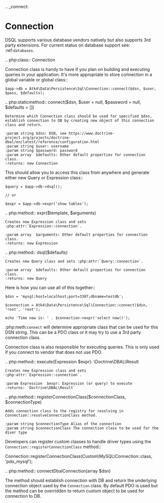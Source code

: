 .. _connect:

# Connection

DSQL supports various database vendors natively but also supports 3rd party
extensions.
For current status on database support see: :ref:`databases`.


.. php:class:: Connection

Connection class is handy to have if you plan on building and executing
queries in your application. It's more appropriate to store
connection in a global variable or global class::

    $app->db = Atk4\Data\Persistence\Sql\Connection::connect($dsn, $user, $pass, $defaults);


.. php:staticmethod:: connect($dsn, $user = null, $password = null, $defaults = [])

    Determine which Connection class should be used for specified $dsn,
    establish connection to DB by creating new object of this connection class and return.

    :param string $dsn: DSN, see https://www.doctrine-project.org/projects/doctrine-dbal/en/latest/reference/configuration.html
    :param string $user: username
    :param string $password: password
    :param array  $defaults: Other default properties for connection class.
    :returns: new Connection


This should allow you to access this class from anywhere and generate either
new Query or Expression class::

    $query = $app->db->dsql();

    // or

    $expr = $app->db->expr('show tables');


.. php:method:: expr($template, $arguments)

    Creates new Expression class and sets :php:attr:`Expression::connection`.

    :param array  $arguments: Other default properties for connection class.
    :returns: new Expression

.. php:method:: dsql($defaults)

    Creates new Query class and sets :php:attr:`Query::connection`.

    :param array  $defaults: Other default properties for connection class.
    :returns: new Query


Here is how you can use all of this together::

    $dsn = 'mysql:host=localhost;port=3307;dbname=testdb';

    $connection = Atk4\Data\Persistence\Sql\Connection::connect($dsn, 'root', 'root');

    echo 'Time now is: ' . $connection->expr('select now()');

:php:meth:`connect` will determine appropriate class that can be used for this
DSN string. This can be a PDO class or it may try to use a 3rd party connection
class.

Connection class is also responsible for executing queries. This is only used
if you connect to vendor that does not use PDO.

.. php:method:: execute(Expression $expr): \Doctrine\DBAL\Result

    Creates new Expression class and sets :php:attr:`Expression::connection`.

    :param Expression  $expr: Expression (or query) to execute
    :returns: `Doctrine\DBAL\Result`

.. php:method:: registerConnectionClass($connectionClass, $connectionType)

    Adds connection class to the registry for resolving in Connection::resolveConnectionClass method.

    :param string $connectionType Alias of the connection
    :param string $connectionClass The connection class to be used for the diver type

Developers can register custom classes to handle driver types using the `Connection::registerConnectionClass` method::

   Connection::registerConnectionClass(Custom\MySQL\Connection::class, 'pdo_mysql');

.. php:method:: connectDbalConnection(array $dsn)

   The method should establish connection with DB and return the underlying connection object used by
   the `Connection` class. By default PDO is used but the method can be overridden to return custom object to be
   used for connection to DB.
